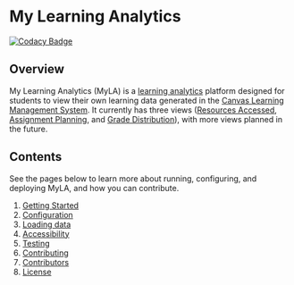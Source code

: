 # My Learning Analytics
[![Codacy Badge](https://api.codacy.com/project/badge/Grade/0fd487531e244c0ebbfbc25e8753c484)](https://app.codacy.com/app/ITS_Teaching_And_Learning/student-dashboard-django?utm_source=github.com&utm_medium=referral&utm_content=tl-its-umich-edu/student-dashboard-django&utm_campaign=Badge_Grade_Settings)

## Overview

My Learning Analytics (MyLA) is a [learning analytics](https://en.wikipedia.org/wiki/Learning_analytics) platform
designed for students to view their own learning data generated in the
[Canvas Learning Management System](https://www.instructure.com/canvas/?newhome=canvas).
It currently has three views
([Resources Accessed](https://sites.google.com/umich.edu/my-learning-analytics-help/home/resources-accessed),
[Assignment Planning](https://sites.google.com/umich.edu/my-learning-analytics-help/home/assignment-planning), and
[Grade Distribution](https://sites.google.com/umich.edu/my-learning-analytics-help/home/grade-distribution)),
with more views planned in the future.

## Contents

See the pages below to learn more about running, configuring, and deploying MyLA, and how you can contribute.

1. [Getting Started](docs/getting_started.md)
2. [Configuration](docs/configuration.md)
3. [Loading data](docs/loading_data.md)
5. [Accessibility](docs/accessibility.md)
4. [Testing](docs/testing.md)
5. [Contributing](docs/CONTRIBUTING.md)
6. [Contributors](docs/CONTRIBUTORS.md)
7. [License](docs/license_info.md)
